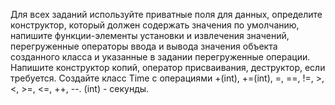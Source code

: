 Для всех заданий используйте приватные поля для данных, определите конструктор, который должен содержать значения по умолчанию, напишите функции-элементы установки и извлечения значений, перегруженные операторы ввода и вывода значения объекта созданного класса и указанные в задании перегруженные операции.
Напишите конструктор копий, оператор присваивания, деструктор, если требуется.
Создайте класс Time с операциями +(int), +=(int), =, ==, !=, >, <, >=, <=, ++, --. (int) - секунды.
